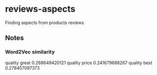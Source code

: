 # reviews-aspects
Finding aspects from products reviews


## Notes

### Word2Vec similarity
quality great 0.268649420121
quality price 0.241679686267
quality best 0.278457097373

